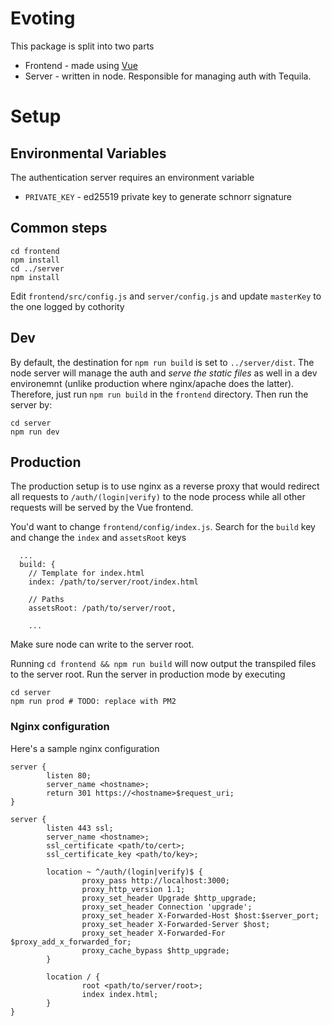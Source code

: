# Evoting

This package is split into two parts

* Frontend - made using [Vue](https://vuejs.org/)
* Server - written in node. Responsible for managing auth with Tequila.

# Setup

## Environmental Variables

The authentication server requires an environment variable

* `PRIVATE_KEY` - ed25519 private key to generate schnorr signature

## Common steps

```
cd frontend
npm install 
cd ../server
npm install
```

Edit `frontend/src/config.js` and `server/config.js` and update `masterKey` to the
one logged by cothority

## Dev

By default, the destination for `npm run build` is set to `../server/dist`. The
node server will manage the auth and *serve the static files* as well in a dev
environemnt (unlike production where nginx/apache does the latter). Therefore,
just run `npm run build` in the `frontend` directory. Then run the server by:

```
cd server
npm run dev
```

## Production

The production setup is to use nginx as a reverse proxy that would redirect all
requests to `/auth/(login|verify)` to the node process while all other requests
will be served by the Vue frontend.

You'd want to change `frontend/config/index.js`. Search for the `build` key and
change the `index` and `assetsRoot` keys

```
  ...
  build: {
    // Template for index.html
    index: /path/to/server/root/index.html

    // Paths
    assetsRoot: /path/to/server/root,

	...
```

Make sure node can write to the server root.

Running `cd frontend && npm run build` will now output the transpiled files to
the server root. Run the server in production mode by executing

```
cd server
npm run prod # TODO: replace with PM2
```

### Nginx configuration

Here's a sample nginx configuration

```
server {
        listen 80;
        server_name <hostname>;
        return 301 https://<hostname>$request_uri;
}

server {
        listen 443 ssl;
        server_name <hostname>;
        ssl_certificate <path/to/cert>;
        ssl_certificate_key <path/to/key>;

        location ~ ^/auth/(login|verify)$ {
				proxy_pass http://localhost:3000;
                proxy_http_version 1.1;
                proxy_set_header Upgrade $http_upgrade;
                proxy_set_header Connection 'upgrade';
                proxy_set_header X-Forwarded-Host $host:$server_port;
                proxy_set_header X-Forwarded-Server $host;
                proxy_set_header X-Forwarded-For $proxy_add_x_forwarded_for;
                proxy_cache_bypass $http_upgrade;
        }

        location / {
                root <path/to/server/root>;
                index index.html;
        }
}
```

